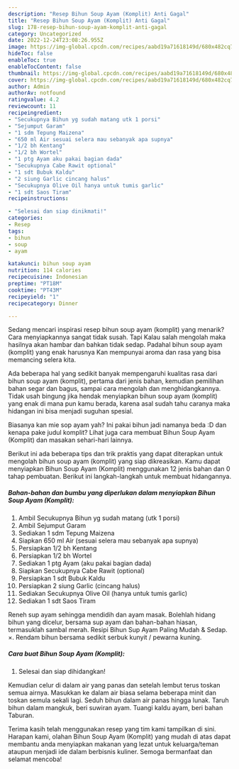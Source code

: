 ```yaml
---
description: "Resep Bihun Soup Ayam (Komplit) Anti Gagal"
title: "Resep Bihun Soup Ayam (Komplit) Anti Gagal"
slug: 178-resep-bihun-soup-ayam-komplit-anti-gagal
category: Uncategorized
date: 2022-12-24T23:08:26.955Z
image: https://img-global.cpcdn.com/recipes/aabd19a71618149d/680x482cq70/bihun-soup-ayam-komplit-foto-resep-utama.jpg
hideToc: false
enableToc: true
enableTocContent: false
thumbnail: https://img-global.cpcdn.com/recipes/aabd19a71618149d/680x482cq70/bihun-soup-ayam-komplit-foto-resep-utama.jpg
cover: https://img-global.cpcdn.com/recipes/aabd19a71618149d/680x482cq70/bihun-soup-ayam-komplit-foto-resep-utama.jpg
author: Admin
authorAv: notfound
ratingvalue: 4.2
reviewcount: 11
recipeingredient:
- "Secukupnya Bihun yg sudah matang utk 1 porsi"
- "Sejumput Garam"
- "1 sdm Tepung Maizena"
- "650 ml Air sesuai selera mau sebanyak apa supnya"
- "1/2 bh Kentang"
- "1/2 bh Wortel"
- "1 ptg Ayam aku pakai bagian dada"
- "Secukupnya Cabe Rawit optional"
- "1 sdt Bubuk Kaldu"
- "2 siung Garlic cincang halus"
- "Secukupnya Olive Oil hanya untuk tumis garlic"
- "1 sdt Saos Tiram"
recipeinstructions:

- "Selesai dan siap dinikmati!"
categories:
- Resep
tags:
- bihun
- soup
- ayam

katakunci: bihun soup ayam 
nutrition: 114 calories
recipecuisine: Indonesian
preptime: "PT18M"
cooktime: "PT43M"
recipeyield: "1"
recipecategory: Dinner

---
```



Sedang mencari inspirasi resep bihun soup ayam (komplit) yang menarik? Cara menyiapkannya sangat tidak susah. Tapi Kalau salah mengolah maka hasilnya akan hambar dan bahkan tidak sedap. Padahal bihun soup ayam (komplit) yang enak harusnya Kan mempunyai aroma dan rasa yang bisa memancing selera kita.


Ada beberapa hal yang sedikit banyak mempengaruhi kualitas rasa dari bihun soup ayam (komplit), pertama dari jenis bahan, kemudian pemilihan bahan segar dan bagus, sampai cara mengolah dan menghidangkannya. Tidak usah bingung jika hendak menyiapkan bihun soup ayam (komplit) yang enak di mana pun kamu berada, karena asal sudah tahu caranya maka hidangan ini bisa menjadi suguhan spesial.

Biasanya kan mie sop ayam yah? Ini pakai bihun jadi namanya beda :D dan kenapa pake judul komplit? Lihat juga cara membuat Bihun Soup Ayam (Komplit) dan masakan sehari-hari lainnya.


Berikut ini ada beberapa tips dan trik praktis yang dapat diterapkan untuk mengolah bihun soup ayam (komplit) yang siap dikreasikan. Kamu dapat menyiapkan Bihun Soup Ayam (Komplit) menggunakan 12 jenis bahan dan 0 tahap pembuatan. Berikut ini langkah-langkah untuk membuat hidangannya.

<!--inarticleads1-->

##### Bahan-bahan dan bumbu yang diperlukan dalam menyiapkan Bihun Soup Ayam (Komplit):

1. Ambil Secukupnya Bihun yg sudah matang (utk 1 porsi)
1. Ambil Sejumput Garam
1. Sediakan 1 sdm Tepung Maizena
1. Siapkan 650 ml Air (sesuai selera mau sebanyak apa supnya)
1. Persiapkan 1/2 bh Kentang
1. Persiapkan 1/2 bh Wortel
1. Sediakan 1 ptg Ayam (aku pakai bagian dada)
1. Siapkan Secukupnya Cabe Rawit (optional)
1. Persiapkan 1 sdt Bubuk Kaldu
1. Persiapkan 2 siung Garlic (cincang halus)
1. Sediakan Secukupnya Olive Oil (hanya untuk tumis garlic)
1. Sediakan 1 sdt Saos Tiram


Reneh sup ayam sehingga mendidih dan ayam masak. Bolehlah hidang bihun yang dicelur, bersama sup ayam dan bahan-bahan hiasan, termasuklah sambal merah. Resipi Bihun Sup Ayam Paling Mudah &amp; Sedap. ×. Rendam bihun bersama sedikit serbuk kunyit / pewarna kuning. 

<!--inarticleads2-->

##### Cara buat Bihun Soup Ayam (Komplit):


1. Selesai dan siap dihidangkan!

Kemudian celur di dalam air yang panas dan setelah lembut terus toskan semua airnya. Masukkan ke dalam air biasa selama beberapa minit dan toskan semula sekali lagi. Seduh bihun dalam air panas hingga lunak. Taruh bihun dalam mangkuk, beri suwiran ayam. Tuangi kaldu ayam, beri bahan Taburan. 

Terima kasih telah menggunakan resep yang tim kami tampilkan di sini. Harapan kami, olahan Bihun Soup Ayam (Komplit) yang mudah di atas dapat membantu anda menyiapkan makanan yang lezat untuk keluarga/teman ataupun menjadi ide dalam berbisnis kuliner. Semoga bermanfaat dan selamat mencoba!
